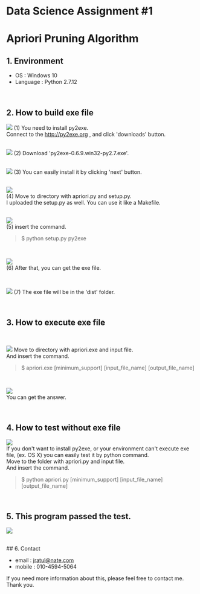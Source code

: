 # Data Science Assignment #1  
# Apriori Pruning Algorithm

## 1. Environment
* OS : Windows 10
* Language : Python 2.7.12  
<br>  

## 2. How to build exe file

![](pic/01.jpg)
(1) You need to install py2exe.  
Connect to the http://py2exe.org , and click 'downloads' button.  
<br>    
  
![](pic/02.jpg)
(2) Download 'py2exe-0.6.9.win32-py2.7.exe'.  
<br>  
  
![](pic/03.jpg)
(3) You can easily install it by clicking 'next' button.  
<br>    
  
![](pic/04.jpg)  
(4) Move to directory with apriori.py and setup.py.  
I uploaded the setup.py as well. You can use it like a Makefile.  
<br>    
  
![](pic/05.jpg)  
(5) insert the command.  
  
> $ python setup.py py2exe  
  
<br>

![](pic/06.jpg)  
(6) After that, you can get the exe file.

<br>    
  
![](pic/07.jpg)
(7) The exe file will be in the 'dist' folder.

<br>    
  
## 3. How to execute exe file

<br>

![](pic/08.jpg)
Move to directory with apriori.exe and input file.  
And insert the command.
  
> $ apriori.exe [minimum\_support] [input\_file\_name] [output\_file\_name]  
  
<br>

![](pic/09.jpg)  
You can get the answer.  

<br>    
  
## 4. How to test without exe file  
  
![](pic/10.jpg)  
If you don't want to install py2exe, or your environment can't execute exe file, (ex. OS X) you can easily test it by python command.  
Move to the folder with apriori.py and input file.  
And insert the command.  
  
> $ python apriori.py [minimum\_support] [input\_file\_name] [output\_file\_name]  

<br>    
  
## 5. This program passed the test.
  
![](pic/11.jpg)  
  
<br>    
## 6. Contact   
  
* email : jratul@nate.com
* mobile : 010-4594-5064  

If you need more information about this, please feel free to contact me.  
Thank you.
